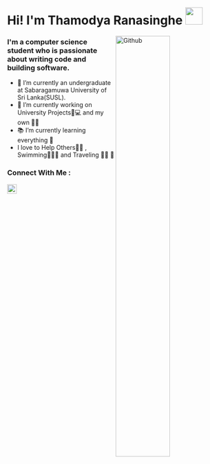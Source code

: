 # Hi! I'm Thamodya Ranasinghe <img src="https://raw.githubusercontent.com/iampavangandhi/iampavangandhi/master/gifs/Hi.gif" height="40px" width="40px"></h2>


<!--
**thamo2020/thamo2020** is a ✨ _special_ ✨ repository because its `README.md` (this file) appears on your GitHub profile.

Here are some ideas to get you started:

- 🔭 I’m currently working on ...
- 🌱 I’m currently learning ...
- 👯 I’m looking to collaborate on ...
- 🤔 I’m looking for help with ...
- 💬 Ask me about ...
- 📫 How to reach me: ...
- 😄 Pronouns: ...
- ⚡ Fun fact: ...👋
-->
<img width="50%" align="right" alt="Github" src="https://media.giphy.com/media/ieyl9zmCjO4b4t6qoY/giphy.gif" />

### I'm a computer science student who is passionate about writing code and building software.

- 🔭 I’m currently an undergraduate at Sabaragamuwa University of Sri Lanka(SUSL).
- 🌱 I’m currently working on University Projects👧💻 and my own 👧🤝
- 📚 I’m currently learning everything 🤣
-  I love to Help Others👫🏻 , Swimming🤽🏻‍♂️ and Traveling 🧗🏻 🤩
 


### Connect With Me :
[<img align="left" alt="ThamodyaRanasinghe | LinkedIn" width="22px" src="https://cdn.jsdelivr.net/npm/simple-icons@v3/icons/linkedin.svg" />][linkedin]

<br />

[linkedin]: https://www.linkedin.com/in/thamodya-ranasinghe-659032181/
